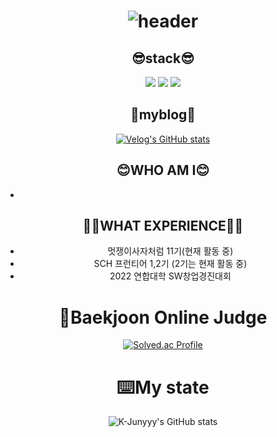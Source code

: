 <div align="center">
  


# ![header](https://capsule-render.vercel.app/api?type=cylinder&color=000000&height=150&section=header&text=BECOMING%20A%20DEVELOPER&fontColor=ffffff&fontSize=70&animation=fadeIn&fontAlignY=55)

## 😎stack😎
<img src="https://img.shields.io/badge/C-A8B9CC?style=for-the-badge&logo=C&logoColor=black">
<img src="https://img.shields.io/badge/Java-FF0000.svg?&style=flat&logo=Java&logoColor=white"/> 
<img src="https://img.shields.io/badge/python-3776AB?style=flat&logo=python&logoColor=white"/>

## 🌃myblog🌃
[![Velog's GitHub stats](https://velog-readme-stats.vercel.app/api/badge?name=joowon)](https://velog.io/@yjw001205)

## 😊WHO AM I😊
* 

## 🤷‍♂️WHAT EXPERIENCE🤷‍♂️
* 멋쟁이사자처럼 11기(현재 활동 중)
* SCH 프런티어 1,2기 (2기는 현재 활동 중)
* 2022 연합대학 SW창업경진대회



# 🚩Baekjoon Online Judge

[![Solved.ac Profile](http://mazassumnida.wtf/api/generate_badge?boj=yjw001205)](https://solved.ac/yjw001205)

# ⌨️My state

![K-Junyyy's GitHub stats](https://github-readme-stats.vercel.app/api?username=morningB&show_icons=true&theme=tokyonight)




<!--
<img src="https://img.shields.io/badge/C%20language-A8B9CC?style=for-the-badge&logo=C&logoColor=black">
                                          여기가 언어 / 색상 코드                    로고

**morningB/morningB** is a ✨ _special_ ✨ repository because its `README.md` (this file) appears on your GitHub profile.

Here are some ideas to get you started:

- 🔭 I’m currently working on ...
- 🌱 I’m currently learning ...
- 👯 I’m looking to collaborate on ...
- 🤔 I’m looking for help with ...
- 💬 Ask me about ...
- 📫 How to reach me: ...
- 😄 Pronouns: ...
- ⚡ Fun fact: ...
-->
</div
